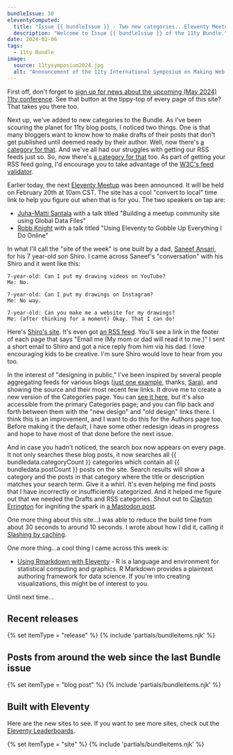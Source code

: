 ```yaml
---
bundleIssue: 30
eleventyComputed:
  title: "Issue {{ bundleIssue }} - Two new categories...Eleventy Meetup...11ty site for a 7 year-old's art...Designing in public...Search on every page...And 5 posts, and 4 sites to see. "
  description: "Welcome to Issue {{ bundleIssue }} of the 11ty Bundle."
date: 2024-02-06
tags:
  - 11ty Bundle
image:
  source: 11tysymposium2024.jpg
  alt: "Announcement of the 11ty International Symposium on Making Web Sites Real Good"
---
```


First off, don't forget to [sign up for news about the upcoming (May 2024) 11ty conference](https://conf.11ty.dev/). See that button at the tippy-top of every page of this site? That takes you there too.

Next up, we've added to new categories to the Bundle. As I've been scouring the planet for 11ty blog posts, I noticed two things. One is that many bloggers want to know how to make drafts of their posts that don't get published until deemed ready by their author. Well, now there's [a category for that](/categories/drafts/). And we've all had our struggles with getting our RSS feeds just so. So, now there's [a category for that](/categories/rss/) too. As part of getting your RSS feed going, I'd encourage you to take advantage of the [W3C's feed validator](https://validator.w3.org/feed/).

Earlier today, the next [Eleventy Meetup](https://11tymeetup.dev/) was been announced. It will be held on February 20th at 10am CST. The site has a cool "convert to local" time link to help you figure out when that is for you. The two speakers on tap are:

- [Juha-Matti Santala](https://hamatti.org/) with a talk titled "Building a meetup community site using Global Data Files"
- [Robb Knight](https://rknight.me/) with a talk titled "Using Eleventy to Gobble Up Everything I Do Online"

In what I'll call the "site of the week" is one built by a dad, [Saneef Ansari](https://saneef.com/), for his 7 year-old son Shiro. I came across Saneef's "conversation" with his Shiro and it went like this:

```plaintext
7-year-old: Can I put my drawing videos on YouTube?
Me: No.

7-year-old: Can I put my drawings on Instagram?
Me: No way.

7-year-old: Can you make me a website for my drawings?
Me: (after thinking for a moment) Okay. That I can do!
```

Here's [Shiro's site](https://shiro.ws/). It's even got [an RSS feed](https://shiro.ws/feed.xml). You'll see a link in the footer of each page that says "Email me (My mom or dad will read it to me.)" I sent a short email to Shiro and got a nice reply from him via his dad. I love encouraging kids to be creative. I'm sure Shiro would love to hear from you too.

In the interest of "designing in public," I've been inspired by several people aggregating feeds for various blogs ([just one example](https://rs.sjoy.lol/), thanks, [Sara](https://sarajoy.dev/)), and showing the source and their most recent few links. It drove me to create a new version of the Categories page. You can [see it here](/categories-test/), but it's also accessible from the primary Categories page; and you can flip back and forth between them with the "new design" and "old design" links there. I think this is an improvement, and I want to do this for the Authors page too. Before making it the default, I have some other redesign ideas in progress and hope to have most of that done before the next issue.

And in case you hadn't noticed, the search box now appears on every page. It not only searches these blog posts, it now searches all {{ bundledata.categoryCount }} categories which contain all {{ bundledata.postCount }} posts on the site. Search results will show a category and the posts in that category where the title or description matches your search term. Give it a whirl. It's even helping me find posts that I have incorrectly or insufficiently categorized. And it helped me figure out that we needed the Drafts and RSS categories. Shout out to [Clayton Errington](https://claytonerrington.com/) for ingniting the spark in [a Mastodon post](https://indieweb.social/deck/@cjerrington@mstdn.social/111859601642151307).

One more thing about this site...I was able to reduce the build time from about 30 seconds to around 10 seconds. I wrote about how I did it, calling it [Slashing by caching](https://www.bobmonsour.com/posts/slashing-by-caching/).

One more thing...a cool thing I came across this week is:

- [Using Rmarkdown with Eleventy](https://www.schmidtynotes.com/blog/r/2023-02-03-test-rmd/) - R is a language and environment for statistical computing and graphics. R Markdown provides a plaintext authoring framework for data science. If you're into creating visualizations, this might be of interest to you.

Until next time...

<div id="releases"></div>

## Recent releases

{% set itemType = "release" %}
{% include 'partials/bundleitems.njk' %}

<div id="newposts"></div>

## Posts from around the web since the last Bundle issue

{% set itemType = "blog post" %}
{% include 'partials/bundleitems.njk' %}

<div id="sites"></div>

## Built with Eleventy

Here are the new sites to see. If you want to see more sites, check out the [Eleventy Leaderboards](https://www.11ty.dev/speedlify/).

{% set itemType = "site" %}
{% include 'partials/bundleitems.njk' %}
